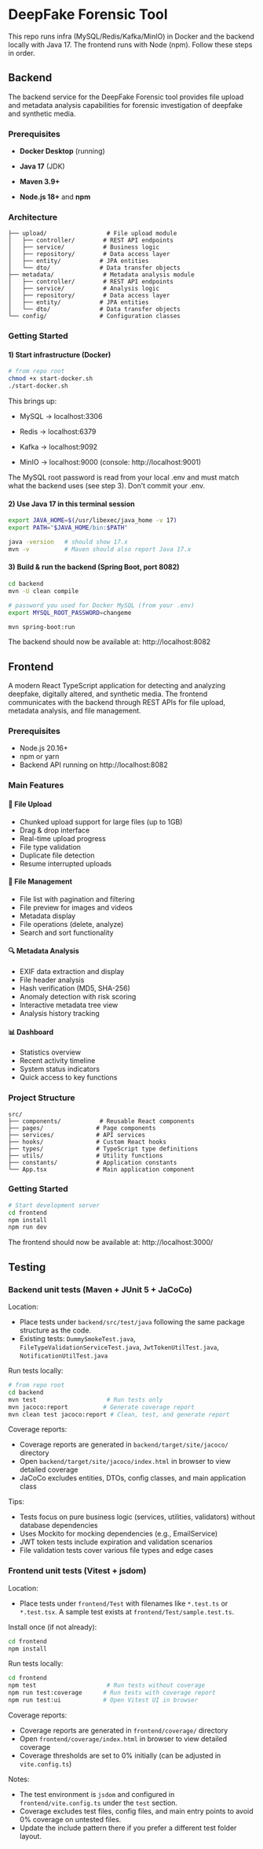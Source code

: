 # DeepFake Forensic Tool

This repo runs infra (MySQL/Redis/Kafka/MinIO) in Docker and the backend locally with Java 17. The frontend runs with Node (npm). Follow these steps in order.

## Backend

The backend service for the DeepFake Forensic tool provides file upload and metadata analysis capabilities for forensic investigation of deepfake and synthetic media.

### Prerequisites

- **Docker Desktop** (running)

- **Java 17** (JDK)

- **Maven 3.9+**

- **Node.js 18+** and **npm**

### Architecture

```
├── upload/                 # File upload module
│   ├── controller/        # REST API endpoints
│   ├── service/           # Business logic
│   ├── repository/        # Data access layer
│   ├── entity/           # JPA entities
│   └── dto/              # Data transfer objects
├── metadata/              # Metadata analysis module
│   ├── controller/        # REST API endpoints
│   ├── service/           # Analysis logic
│   ├── repository/        # Data access layer
│   ├── entity/           # JPA entities
│   └── dto/              # Data transfer objects
└── config/               # Configuration classes
```


### Getting Started
#### 1) Start infrastructure (Docker)

```bash
# from repo root
chmod +x start-docker.sh
./start-docker.sh
```

This brings up:
- MySQL → localhost:3306

- Redis → localhost:6379

- Kafka → localhost:9092

- MinIO → localhost:9000 (console: http://localhost:9001)

The MySQL root password is read from your local .env and must match what the backend uses (see step 3). Don’t commit your .env.

#### 2) Use Java 17 in this terminal session

```bash
export JAVA_HOME=$(/usr/libexec/java_home -v 17)
export PATH="$JAVA_HOME/bin:$PATH"

java -version   # should show 17.x
mvn -v          # Maven should also report Java 17.x
```

#### 3) Build & run the backend (Spring Boot, port 8082)

```bash
cd backend
mvn -U clean compile

# password you used for Docker MySQL (from your .env)
export MYSQL_ROOT_PASSWORD=changeme

mvn spring-boot:run
```

The backend should now be available at: http://localhost:8082

## Frontend

A modern React TypeScript application for detecting and analyzing deepfake, digitally altered, and synthetic media. The frontend communicates with the backend through REST APIs for file upload, metadata analysis, and file management.

### Prerequisites

- Node.js 20.16+ 
- npm or yarn
- Backend API running on http://localhost:8082

### Main Features
#### 🔄 File Upload
- Chunked upload support for large files (up to 1GB)
- Drag & drop interface
- Real-time upload progress
- File type validation
- Duplicate file detection
- Resume interrupted uploads

#### 📁 File Management
- File list with pagination and filtering
- File preview for images and videos
- Metadata display
- File operations (delete, analyze)
- Search and sort functionality

#### 🔍 Metadata Analysis
- EXIF data extraction and display
- File header analysis
- Hash verification (MD5, SHA-256)
- Anomaly detection with risk scoring
- Interactive metadata tree view
- Analysis history tracking

#### 📊 Dashboard
- Statistics overview
- Recent activity timeline
- System status indicators
- Quick access to key functions

### Project Structure

```
src/
├── components/           # Reusable React components
├── pages/               # Page components
├── services/            # API services
├── hooks/               # Custom React hooks
├── types/               # TypeScript type definitions
├── utils/               # Utility functions
├── constants/           # Application constants
└── App.tsx              # Main application component
```

### Getting Started

```bash
# Start development server
cd frontend
npm install
npm run dev
```

The frontend should now be available at: http://localhost:3000/

## Testing

### Backend unit tests (Maven + JUnit 5 + JaCoCo)

Location:
- Place tests under `backend/src/test/java` following the same package structure as the code.
- Existing tests: `DummySmokeTest.java`, `FileTypeValidationServiceTest.java`, `JwtTokenUtilTest.java`, `NotificationUtilTest.java`

Run tests locally:
```bash
# from repo root
cd backend
mvn test                    # Run tests only
mvn jacoco:report          # Generate coverage report
mvn clean test jacoco:report # Clean, test, and generate report
```

Coverage reports:
- Coverage reports are generated in `backend/target/site/jacoco/` directory
- Open `backend/target/site/jacoco/index.html` in browser to view detailed coverage
- JaCoCo excludes entities, DTOs, config classes, and main application class

Tips:
- Tests focus on pure business logic (services, utilities, validators) without database dependencies
- Uses Mockito for mocking dependencies (e.g., EmailService)
- JWT token tests include expiration and validation scenarios
- File validation tests cover various file types and edge cases

### Frontend unit tests (Vitest + jsdom)

Location:
- Place tests under `frontend/Test` with filenames like `*.test.ts` or `*.test.tsx`. A sample test exists at `frontend/Test/sample.test.ts`.

Install once (if not already):
```bash
cd frontend
npm install
```

Run tests locally:
```bash
cd frontend
npm test                    # Run tests without coverage
npm run test:coverage      # Run tests with coverage report
npm run test:ui            # Open Vitest UI in browser
```

Coverage reports:
- Coverage reports are generated in `frontend/coverage/` directory
- Open `frontend/coverage/index.html` in browser to view detailed coverage
- Coverage thresholds are set to 0% initially (can be adjusted in `vite.config.ts`)

Notes:
- The test environment is `jsdom` and configured in `frontend/vite.config.ts` under the `test` section.
- Coverage excludes test files, config files, and main entry points to avoid 0% coverage on untested files.
- Update the include pattern there if you prefer a different test folder layout.
